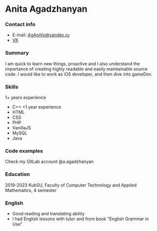 # Anita Agadzhanyan
### Contact info
* E-mail: AgAniVo@yandex.ru
* [VK](https://vk.com/anitabulka)

### Summary
I am quick to learn new things, proactive and I also understand the importance of creating highly readable and easily maintainable source code. I would like to work as iOS developer, and then dive into gameDev.

### Skills
1+ years experience
* C++
<1 year experience
* HTML
* CSS
* PHP
* VanillaJS
* MySQL
* Java

### Code examples
Check my GitLab account @a.agadzhanyan

### Education
2019-2023 KubSU, Faculty of Computer Technology and Applied Mathematics, 4 semester

### English
* Good reading and translating ability
* I had English lessons with tutor and from book "English Grammar in Use"
